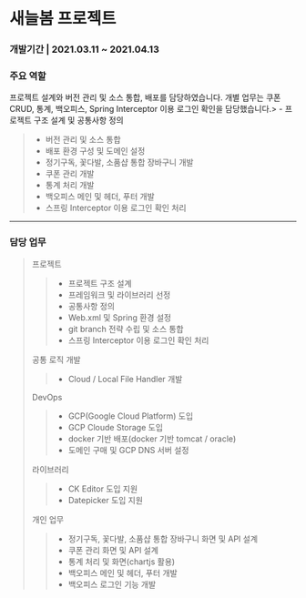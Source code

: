 # 새늘봄 프로젝트
### 개발기간 | 2021.03.11 ~ 2021.04.13

### 주요 역할
프로젝트 설계와 버전 관리 및 소스 통합, 배포를 담당하였습니다. 개별 업무는 쿠폰 CRUD, 통계, 백오피스, Spring Interceptor 이용 로그인 확인을 담당했습니다.> - 프로젝트 구조 설계 및 공통사항 정의
> - 버전 관리 및 소스 통합
> - 배포 환경 구성 및 도메인 설정
> - 정기구독, 꽃다발, 소품샵 통합 장바구니 개발
> - 쿠폰 관리 개발
> - 통계 처리 개발
> - 백오피스 메인 및 헤더, 푸터 개발
> - 스프링 Interceptor 이용 로그인 확인 처리
<hr/>

### 담당 업무
> 프로젝트
> > - 프로젝트 구조 설계
> > - 프레임워크 및 라이브러리 선정
> > - 공통사항 정의
> > - Web.xml 및 Spring 환경 설정
> > - git branch 전략 수립 및 소스 통합
> > - 스프링 Interceptor 이용 로그인 확인 처리
> 
> 공통 로직 개발
> > - Cloud / Local File Handler 개발 
>
> DevOps
> > - GCP(Google Cloud Platform) 도입
> > - GCP Cloude Storage 도입
> > - docker 기반 배포(docker 기반 tomcat / oracle)
> > - 도메인 구매 및 GCP DNS 서버 설정
>
> 라이브러리
> > - CK Editor 도입 지원
> > - Datepicker 도입 지원
> 
> 개인 업무
> > - 정기구독, 꽃다발, 소품샵 통합 장바구니 화면 및 API 설계
> > - 쿠폰 관리 화면 및 API 설계
> > - 통계 처리 및 화면(chartjs 활용)
> > - 백오피스 메인 및 헤더, 푸터 개발
> > - 백오피스 로그인 기능 개발
